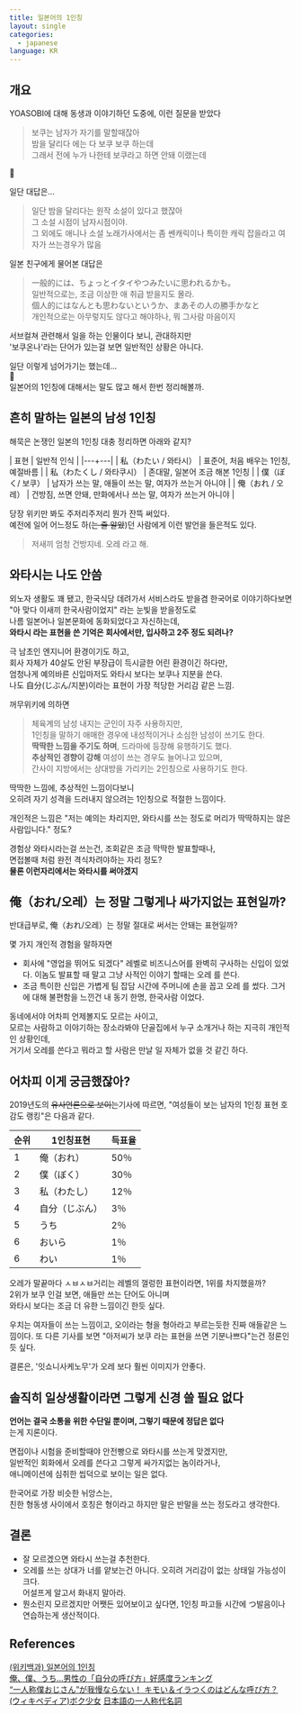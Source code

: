 ```yaml
---
title: 일본어의 1인칭
layout: single
categories:
  - japanese
language: KR
---
```


## 개요

YOASOBI에 대해 동생과 이야기하던 도중에,
이런 질문을 받았다

> 보쿠는 남자가 자기를 말할때잖아  
> 밤을 달리다 에는 다 보쿠 보쿠 하는데  
> 그래서 전에 누가 나한테 보쿠라고 하면 안돼 이랬는데

🤔

일단 대답은...

> 일단 밤을 달리다는 원작 소설이 있다고 했잖아  
> 그 소설 시점이 남자시점이야.  
> 그 외에도 애니나 소설 노래가사에서는 좀 쎈캐릭이나 특이한 캐릭 잡을라고 여자가 쓰는경우가 많음  

일본 친구에게 물어본 대답은  

> 一般的には、ちょっとイタイやつみたいに思われるかも。  
> 일반적으로는, 조금 이상한 애 취급 받을지도 몰라.  
> 個人的にはなんとも思わないというか、まあその人の勝手かなと  
> 개인적으로는 아무렇지도 않다고 해야하나, 뭐 그사람 마음이지

서브컬쳐 관련해서 일을 하는 인물이다 보니, 관대하지만  
'보쿠온나'라는 단어가 있는걸 보면 일반적인 상황은 아니다.


일단 이렇게 넘어가기는 했는데...  
🤨  
일본어의 1인칭에 대해서는 말도 많고 해서 한번 정리해볼까.


## 흔히 말하는 일본의 남성 1인칭

해묵은 논쟁인 일본의 1인칭
대충 정리하면 아래와 같지?


| 표현 | 일반적 인식 |
|---+---|
| 私（わたい / 와타시） | 표준어, 처음 배우는 1인칭, 예절바름 |
| 私（わたくし / 와타쿠시） | 존대말, 일본어 조금 해본 1인칭 |
| 僕（ぼく/ 보쿠） | 남자가 쓰는 말, 애들이 쓰는 말, 여자가 쓰는거 아니야 |
| 俺（おれ / 오레） | 건방짐, 쓰면 안돼, 만화에서나 쓰는 말, 여자가 쓰는거 아니야 |


당장 위키만 봐도 주저리주저리 뭔가 잔뜩 써있다.  
예전에 일어 어느정도 하(~~는 줄 알았~~)던 사람에게 이런 발언을 들은적도 있다.  

> 저새끼 엄청 건방지네. 오레 라고 해.


## 와타시는 나도 안씀

외노자 생활도 꽤 됐고,
한국식당 데려가서 서비스라도 받을겸 한국어로 이야기하다보면
"아 맞다 이새끼 한국사람이었지" 라는 눈빛을 받을정도로  
나름 일본어나 일본문화에 동화되었다고 자신하는데,  
**와타시 라는 표현을 쓴 기억은 회사에서만, 입사하고 2주 정도 되려나?**

극 남초인 엔지니어 환경이기도 하고,  
회사 자체가 40살도 안된 부장급이 득시글한 어린 환경이긴 하다만,  
엄청나게 예의바른 신입마저도 와타시 보다는 보쿠나 지분을 쓴다.  
나도 自分(じぶん/지분)이라는 표현이 가장 적당한 거리감 같은 느낌.

꺼무위키에 의하면  
> 체육계의 남성 내지는 군인이 자주 사용하지만,   
1인칭을 말하기 애매한 경우에 내성적이거나 소심한 남성이 쓰기도 한다.   
**딱딱한 느낌을 주기도 하며**, 드라마에 등장해 유행하기도 했다.  
**추상적인 경향이 강해** 여성이 쓰는 경우도 늘어나고 있으며,  
간사이 지방에서는 상대방을 가리키는 2인칭으로 사용하기도 한다. 

딱딱한 느낌에, 추상적인 느낌이다보니  
오히려 자기 성격을 드러내지 않으려는 1인칭으로 적절한 느낌이다.  

개인적은 느낌은
"저는 예의는 차리지만, 와타시를 쓰는 정도로 머리가 딱딱하지는 않은 사람입니다." 정도?

경험상 와타시라는걸 쓰는건, 조회같은 조금 딱딱한 발표할때나,  
면접볼때 처럼 완전 격식차려야하는 자리 정도?  
**물론 이런자리에서는 와타시를 써야겠지**


## 俺（おれ/오레）는 정말 그렇게나 싸가지없는 표현일까?

반대급부로, 俺（おれ/오레）는 정말 절대로 써서는 안돼는 표현일까?

몇 가지 개인적 경험을 말하자면


*  회사에 "영업을 뛰어도 되겠다" 레벨로 비즈니스어를 완벽히 구사하는 신입이 있었다.  이놈도 발표할 때 말고 그냥 사적인 이야기 할때는 오레 를 쓴다.
*  조금 특이한 신입은 가볍게 팀 잡담 시간에 주머니에 손을 꼽고 오레 를 썼다.  그거에 대해 불편함을 느낀건 내 동기 한명, 한국사람 이었다.


동네에서야 어차피 언제볼지도 모르는 사이고,  
모르는 사람하고 이야기하는 장소라봐야 단골집에서 누구 소개거나 하는 지극히 개인적인 상황인데,  
거기서 오레를 쓴다고 뭐라고 할 사람은 만날 일 자체가 없을 것 같긴 하다.


## 어차피 이게 궁금했잖아?

2019년도의 ~~유사언론으로 보이는~~기사에 따르면, "여성들이 보는 남자의 1인칭 표현 호감도 랭킹"은 다음과 같다.

| 순위 | 1인칭표현 | 득표율 |
|---|---|---|
| 1 | 俺（おれ） | 50％ |
| 2 | 僕（ぼく）| 30％ |
| 3 | 私（わたし） | 12％ |
| 4 | 自分（じぶん） | 3％ |
| 5 | うち | 2％ |
| 6 | おいら | 1％ |
| 6 | わい | 1％ |

오레가 말끝마다 ㅅㅂㅅㅂ거리는 레벨의 껄렁한 표현이라면, 1위를 차지했을까?  
2위가 보쿠 인걸 보면, 애들만 쓰는 단어도 아니며  
와타시 보다는 조금 더 유한 느낌이긴 한듯 싶다.  

우치는 여자들이 쓰는 느낌이고, 오이라는 형을 형아라고 부르는듯한 진짜 애들같은 느낌이다.
또 다른 기사를 보면 "아저씨가 보쿠 라는 표현을 쓰면 기분나쁘다"는건 정론인듯 싶다.

결론은, '잇쇼니사케노무'가 오레 보다 훨씬 이미지가 안좋다.


## 솔직히 일상생활이라면 그렇게 신경 쓸 필요 없다

**언어는 결국 소통을 위한 수단일 뿐이며, 그렇기 때문에 정답은 없다**  
는게 지론이다.   

면접이나 시험을 준비할때야 안전빵으로 와타시를 쓰는게 맞겠지만,  
일반적인 회화에서 오레를 쓴다고 그렇게 싸가지없는 놈이라거나,  
애니메이션에 심취한 씹덕으로 보이는 일은 없다.

한국어로 가장 비슷한 뉘앙스는,  
친한 형동생 사이에서 호칭은 형이라고 하지만 말은 반말을 쓰는 정도라고 생각한다.


## 결론

* 잘 모르겠으면 와타시 쓰는걸 추천한다.
* 오레를 쓰는 상대가 너를 얕보는건 아니다. 오히려 거리감이 없는 상태일 가능성이 크다.  
어설프게 알고서 화내지 말아라.
* 뭔소린지 모르겠지만 어쨋든 있어보이고 싶다면, 1인칭 파고들 시간에 つ발음이나 연습하는게 생산적이다.  


## References
[(위키백과) 일본어의 1인칭](https://ko.wikipedia.org/wiki/%EC%9D%BC%EB%B3%B8%EC%96%B4%EC%9D%98_1%EC%9D%B8%EC%B9%AD)  
[俺、僕、うち…男性の「自分の呼び方」好感度ランキング](https://www.excite.co.jp/news/article/Joshispa_20190815_00940833/)  
[“一人称僕おじさん”が我慢ならない！ キモい＆イラつくのはどんな呼び方？](https://otonasalone.jp/94800/)  
[(ウィキペディア)ボク少女](https://ja.wikipedia.org/wiki/%E3%83%9C%E3%82%AF%E5%B0%91%E5%A5%B3)
[日本語の一人称代名詞](https://ja.wikipedia.org/wiki/%E6%97%A5%E6%9C%AC%E8%AA%9E%E3%81%AE%E4%B8%80%E4%BA%BA%E7%A7%B0%E4%BB%A3%E5%90%8D%E8%A9%9E)
